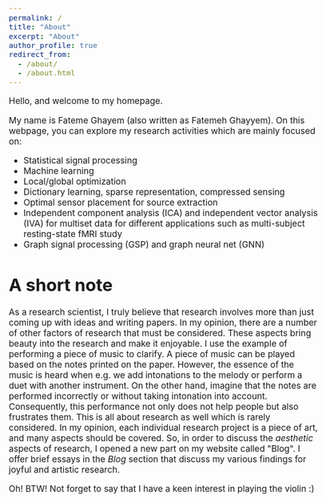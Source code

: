 ```yaml
---
permalink: /
title: "About"
excerpt: "About"
author_profile: true
redirect_from: 
  - /about/
  - /about.html
---
```


<!-- > “Shoot for the moon. Even if you miss, you'll land among the stars.” —Norman Vincent Peale -->

<style type="text/css"> body{ font-size: 13pt; } </style>

Hello, and welcome to my homepage.

My name is Fateme Ghayem (also written as Fatemeh Ghayyem).
On this webpage, you can explore my research activities which are mainly focused on:
* Statistical signal processing 
* Machine learning
* Local/global optimization
* Dictionary learning, sparse representation, compressed sensing
* Optimal sensor placement for source extraction
* Independent component analysis (ICA) and independent vector analysis (IVA) for multiset data for different applications such as multi-subject resting-state fMRI study
* Graph signal processing (GSP) and graph neural net (GNN)

# A short note

As a research scientist, I truly believe that research involves more than just coming up with ideas and writing papers. In my opinion, there are a number of other factors of research that must be considered. These aspects bring beauty into the research and make it enjoyable.
I use the example of performing a piece of music to clarify. A piece of music can be played based on the notes printed on the paper. However, the essence of the music is heard when e.g. we add intonations to the melody or perform a duet with another instrument. On the other hand, imagine that the notes are performed incorrectly or without taking intonation into account. Consequently, this performance not only does not help people but also frustrates them.
This is all about research as well which is rarely considered. In my opinion, each individual research project is a piece of art, and many aspects should be covered.
So, in order to discuss the *aesthetic* aspects of research, I opened a new part on my website called "Blog".
I offer brief essays in the *Blog* section that discuss my various findings for joyful and artistic research.

Oh! BTW! Not forget to say that I have a keen interest in playing the violin :)
